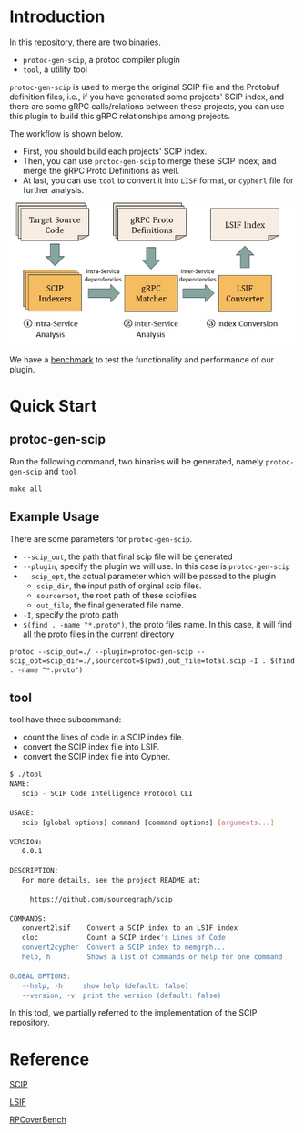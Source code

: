 # Introduction

In this repository, there are two binaries. 

- `protoc-gen-scip`, a protoc compiler plugin
- `tool`, a utility tool

`protoc-gen-scip` is used to merge the original SCIP file and the Protobuf definition files, i.e., if you have generated some projects' SCIP index, and there are some gRPC calls/relations between these projects, you can use this plugin to build this gRPC relationships among projects.

The workflow is shown below. 
- First, you should build each projects' SCIP index. 
- Then, you can use `protoc-gen-scip` to merge these SCIP index, and merge the gRPC Proto Definitions as well.
- At last, you can use `tool` to convert it into `LISF` format, or `cypherl` file for further analysis.

![workflow](docs/workflow.jpg)

We have a [benchmark](https://github.com/rpcover/RPCover) to test the functionality and performance of our plugin.
# Quick Start

## protoc-gen-scip

Run the following command, two binaries will be generated, namely `protoc-gen-scip` and `tool`

```
make all
```

## Example Usage

There are some parameters for `protoc-gen-scip`.

- `--scip_out`, the path that final scip file will be generated
- `--plugin`, specify the plugin we will use. In this case is `protoc-gen-scip`
- `--scip_opt`, the actual parameter which will be passed to the plugin
    - `scip_dir`, the input path of orginal scip files.
    - `sourceroot`, the root path of these scipfiles
    - `out_file`, the final generated file name.
- `-I`, specify the proto path
- `$(find . -name "*.proto")`, the proto files name. In this case, it will find all the proto files in the current directory

```shell
protoc --scip_out=./ --plugin=protoc-gen-scip --scip_opt=scip_dir=./,sourceroot=$(pwd),out_file=total.scip -I . $(find . -name "*.proto")
```

## tool

tool have three subcommand:

- count the lines of code in a SCIP index file. 
- convert the SCIP index file into LSIF.
- convert the SCIP index file into Cypher.

```bash
$ ./tool                                               
NAME:
   scip - SCIP Code Intelligence Protocol CLI

USAGE:
   scip [global options] command [command options] [arguments...]

VERSION:
   0.0.1

DESCRIPTION:
   For more details, see the project README at:

     https://github.com/sourcegraph/scip

COMMANDS:
   convert2lsif    Convert a SCIP index to an LSIF index
   cloc            Count a SCIP index's Lines of Code
   convert2cypher  Convert a SCIP index to memgrph...
   help, h         Shows a list of commands or help for one command

GLOBAL OPTIONS:
   --help, -h     show help (default: false)
   --version, -v  print the version (default: false)
```

In this tool, we partially referred to the implementation of the SCIP repository.


# Reference

[SCIP](https://github.com/sourcegraph/scip/tree/main)

[LSIF](https://lsif.dev/)

[RPCoverBench](https://github.com/rpcover/RPCover)